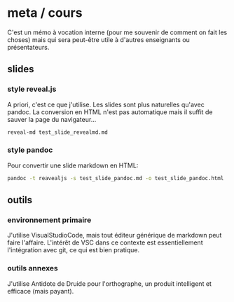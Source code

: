 # meta / cours

C'est un mémo à vocation interne (pour me souvenir de comment on fait les choses) mais qui sera peut-être utile à d'autres enseignants ou présentateurs.

## slides

### style reveal.js

A priori, c'est ce que j'utilise. Les slides sont plus naturelles qu'avec pandoc. La conversion en HTML n'est pas automatique mais il suffit de sauver la page du navigateur...

```sh
reveal-md test_slide_revealmd.md
```

### style pandoc

Pour convertir une slide markdown en HTML:
```sh
pandoc -t reavealjs -s test_slide_pandoc.md -o test_slide_pandoc.html
```

## outils

### environnement primaire

J'utilise VisualStudioCode, mais tout éditeur générique de markdown peut faire l'affaire. L'intérêt de VSC dans ce contexte est essentiellement l'intégration avec git, ce qui est bien pratique.

### outils annexes

J'utilise Antidote de Druide pour l'orthographe, un produit intelligent et efficace (mais payant).